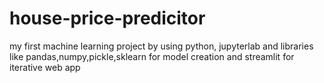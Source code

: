# house-price-predicitor
my first machine learning project by using python, jupyterlab and libraries like pandas,numpy,pickle,sklearn for model creation and streamlit for iterative web app
